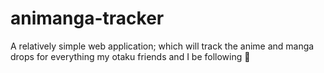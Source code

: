 # animanga-tracker
A relatively simple web application; which will track the anime and manga drops for everything my otaku friends and I be following 🙂
